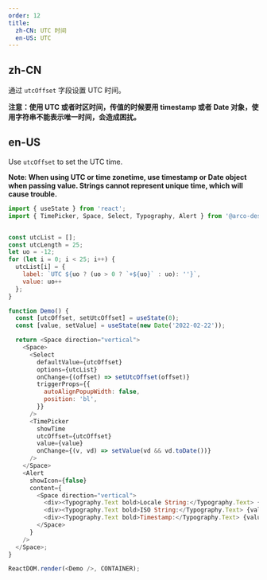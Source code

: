 ```yaml
---
order: 12
title:
  zh-CN: UTC 时间
  en-US: UTC
---
```


## zh-CN

通过 `utcOffset` 字段设置 UTC 时间。

**注意：使用 UTC 或者时区时间，传值的时候要用 timestamp 或者 Date 对象，使用字符串不能表示唯一时间，会造成困扰。**

## en-US

Use `utcOffset` to set the UTC time.

**Note: When using UTC or time zonetime, use timestamp or Date object when passing value. Strings cannot represent unique time, which will cause trouble.**

```js
import { useState } from 'react';
import { TimePicker, Space, Select, Typography, Alert } from '@arco-design/web-react';


const utcList = [];
const utcLength = 25;
let uo = -12;
for (let i = 0; i < 25; i++) {
  utcList[i] = {
    label: `UTC ${uo ? (uo > 0 ? `+${uo}` : uo): ''}`,
    value: uo++
  };
}

function Demo() {
  const [utcOffset, setUtcOffset] = useState(0);
  const [value, setValue] = useState(new Date('2022-02-22'));

  return <Space direction="vertical">
    <Space>
      <Select
        defaultValue={utcOffset}
        options={utcList}
        onChange={(offset) => setUtcOffset(offset)}
        triggerProps={{
          autoAlignPopupWidth: false,
          position: 'bl',
        }}
      />
      <TimePicker
        showTime
        utcOffset={utcOffset}
        value={value}
        onChange={(v, vd) => setValue(vd && vd.toDate())}
      />
    </Space>
    <Alert
      showIcon={false}
      content={
        <Space direction="vertical">
          <div><Typography.Text bold>Locale String:</Typography.Text> {value.toLocaleString('en-US')}</div>
          <div><Typography.Text bold>ISO String:</Typography.Text> {value.toISOString()}</div>
          <div><Typography.Text bold>Timestamp:</Typography.Text> {value.valueOf()}</div>
        </Space>
      }
    />
  </Space>;
}

ReactDOM.render(<Demo />, CONTAINER);
```
